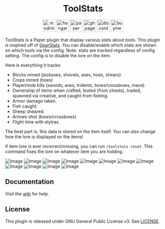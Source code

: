<h1 align="center">ToolStats</h1>

<p align="center">
	<a href="https://modrinth.com/plugin/ToolStats"><img alt="modrinth" height="40" src="https://cdn.jsdelivr.net/npm/@intergrav/devins-badges@3/assets/compact/available/modrinth_vector.svg"></a>
	<a href="https://hangar.papermc.io/hyperdefined/ToolStats"><img alt="hangar" height="40" src="https://cdn.jsdelivr.net/npm/@intergrav/devins-badges@3/assets/compact/available/hangar_vector.svg"></a>
	<a href="https://papermc.io"><img alt="paper" height="40" src="https://cdn.jsdelivr.net/npm/@intergrav/devins-badges@3/assets/compact/supported/paper_vector.svg"></a>
	<a href="https://github.com/hyperdefined/ToolStats/wiki"><img alt="ghpages" height="40" src="https://cdn.jsdelivr.net/npm/@intergrav/devins-badges@3/assets/compact/documentation/ghpages_vector.svg"></a>
	<a href="https://discord.gg/rJuQXVcJz8"><img alt="discord-singular" height="40" src="https://cdn.jsdelivr.net/npm/@intergrav/devins-badges@3/assets/compact/social/discord-singular_vector.svg"></a>
	<a href="https://buymeacoffee.com/hyperdefined"><img alt="buymeacoffee-singular" height="40" src="https://cdn.jsdelivr.net/npm/@intergrav/devins-badges@3/assets/compact/donate/buymeacoffee-singular_vector.svg"></a>
</p>

ToolStats is a Paper plugin that display various stats about tools. This plugin is inspired off of [GearStats](https://www.spigotmc.org/resources/gearstats.12960/). You can disable/enable which stats are shown on which tools via the config. Note: stats are tracked regardless of config setting. The config is to disable the lore on the item.

Here is everything it tracks:
* Blocks mined (pickaxes, shovels, axes, hoes, shears)
* Crops mined (hoes)
* Player/mob kills (swords, axes, tridents, bows/crossbows, mace)
* Ownership of items when crafted, looted (from chests), traded, spawned via creative, and caught from fishing.
* Armor damage taken.
* Fish caught.
* Sheep sheared.
* Arrows shot (bows/crossbows)
* Flight time with elytras.

The best part is, this data is stored on the item itself. You can also change how the lore is displayed on the items!

If item lore is ever incorrect/missing, you can run `/toolstats reset`. This command fixes the lore on whatever item you are holding.

![Image](https://raw.githubusercontent.com/hyperdefined/ToolStats/master/images/image.png)
![Image](https://raw.githubusercontent.com/hyperdefined/ToolStats/master/images/image2.png)
![Image](https://raw.githubusercontent.com/hyperdefined/ToolStats/master/images/image3.png)
![Image](https://raw.githubusercontent.com/hyperdefined/ToolStats/master/images/image4.png)
![Image](https://raw.githubusercontent.com/hyperdefined/ToolStats/master/images/image5.png)
![Image](https://raw.githubusercontent.com/hyperdefined/ToolStats/master/images/image6.png)
![Image](https://raw.githubusercontent.com/hyperdefined/ToolStats/master/images/image7.png)
![Image](https://raw.githubusercontent.com/hyperdefined/ToolStats/master/images/image8.png)
![Image](https://raw.githubusercontent.com/hyperdefined/ToolStats/master/images/image9.png)
![Image](https://raw.githubusercontent.com/hyperdefined/ToolStats/master/images/image10.png)
![Image](https://raw.githubusercontent.com/hyperdefined/ToolStats/master/images/image11.png)
![Image](https://raw.githubusercontent.com/hyperdefined/ToolStats/master/images/image12.png)

## Documentation
Visit the [wiki](https://github.com/hyperdefined/ToolStats/wiki) for help.

## License
This plugin is released under GNU General Public License v3. See [LICENSE](https://github.com/hyperdefined/ToolStats/blob/master/LICENSE).